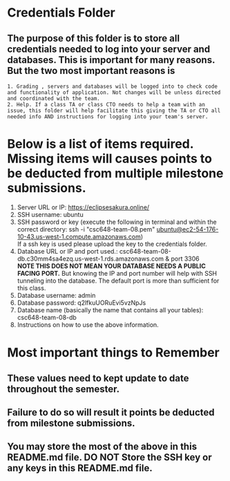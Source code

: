 # Credentials Folder

## The purpose of this folder is to store all credentials needed to log into your server and databases. This is important for many reasons. But the two most important reasons is
    1. Grading , servers and databases will be logged into to check code and functionality of application. Not changes will be unless directed and coordinated with the team.
    2. Help. If a class TA or class CTO needs to help a team with an issue, this folder will help facilitate this giving the TA or CTO all needed info AND instructions for logging into your team's server. 


# Below is a list of items required. Missing items will causes points to be deducted from multiple milestone submissions.

1. Server URL or IP: https://eclipsesakura.online/
2. SSH username: ubuntu
3. SSH password or key (execute the following in terminal and within the correct directory: ssh -i "csc648-team-08.pem" ubuntu@ec2-54-176-10-43.us-west-1.compute.amazonaws.com)
    <br> If a ssh key is used please upload the key to the credentials folder.
5. Database URL or IP and port used.: csc648-team-08-db.c30mm4sa4ezq.us-west-1.rds.amazonaws.com & port 3306
    <br><strong> NOTE THIS DOES NOT MEAN YOUR DATABASE NEEDS A PUBLIC FACING PORT.</strong> But knowing the IP and port number will help with SSH tunneling into the database. The default port is more than sufficient for this class.
6. Database username: admin
7. Database password: q2lfkuUORuEvi5vzNpJs
8. Database name (basically the name that contains all your tables): csc648-team-08-db
9. Instructions on how to use the above information.

# Most important things to Remember
## These values need to kept update to date throughout the semester. <br>
## <strong>Failure to do so will result it points be deducted from milestone submissions.</strong><br>
## You may store the most of the above in this README.md file. DO NOT Store the SSH key or any keys in this README.md file.
